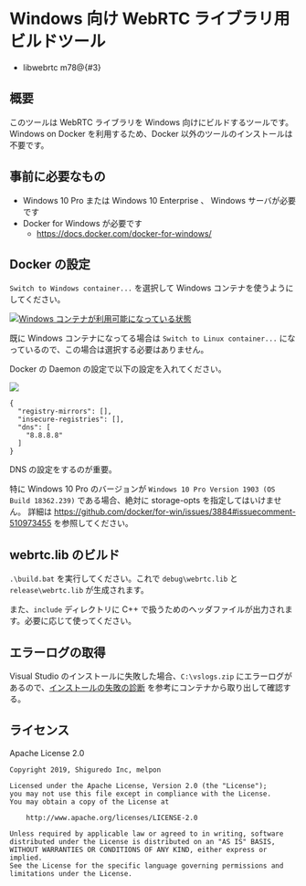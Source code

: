 # Windows 向け WebRTC ライブラリ用ビルドツール

- libwebrtc m78@{#3}

## 概要

このツールは WebRTC ライブラリを Windows 向けにビルドするツールです。
Windows on Docker を利用するため、Docker 以外のツールのインストールは不要です。


## 事前に必要なもの

- Windows 10 Pro または Windows 10 Enterprise 、 Windows サーバが必要です
- Docker for Windows が必要です
    - https://docs.docker.com/docker-for-windows/

## Docker の設定

`Switch to Windows container...` を選択して Windows コンテナを使うようにしてください。

[![Windows コンテナが利用可能になっている状態](https://i.gyazo.com/6c60f2966bd1dbb2681369ac167f6153.png)](https://gyazo.com/6c60f2966bd1dbb2681369ac167f6153)

既に Windows コンテナになってる場合は `Switch to Linux container...` になっているので、この場合は選択する必要はありません。

Docker の Daemon の設定で以下の設定を入れてください。

[![](https://i.gyazo.com/2b4e0aa702fef4db50ea1c62b332153f.png)](https://gyazo.com/2b4e0aa702fef4db50ea1c62b332153f)

```
{
  "registry-mirrors": [],
  "insecure-registries": [],
  "dns": [
    "8.8.8.8"
  ]
}
```

DNS の設定をするのが重要。

特に Windows 10 Pro のバージョンが `Windows 10 Pro Version 1903 (OS Build 18362.239)` である場合、絶対に storage-opts を指定してはいけません。
詳細は https://github.com/docker/for-win/issues/3884#issuecomment-510973455 を参照してください。

## webrtc.lib のビルド

`.\build.bat` を実行してください。これで `debug\webrtc.lib` と `release\webrtc.lib` が生成されます。

また、`include` ディレクトリに C++ で扱うためのヘッダファイルが出力されます。必要に応じて使ってください。

## エラーログの取得

Visual Studio のインストールに失敗した場合、`C:\vslogs.zip` にエラーログがあるので、[インストールの失敗の診断](https://docs.microsoft.com/ja-jp/visualstudio/install/advanced-build-tools-container?view=vs-2019#diagnosing-install-failures) を参考にコンテナから取り出して確認する。


## ライセンス

Apache License 2.0

```
Copyright 2019, Shiguredo Inc, melpon

Licensed under the Apache License, Version 2.0 (the "License");
you may not use this file except in compliance with the License.
You may obtain a copy of the License at

    http://www.apache.org/licenses/LICENSE-2.0

Unless required by applicable law or agreed to in writing, software
distributed under the License is distributed on an "AS IS" BASIS,
WITHOUT WARRANTIES OR CONDITIONS OF ANY KIND, either express or implied.
See the License for the specific language governing permissions and
limitations under the License.
```

